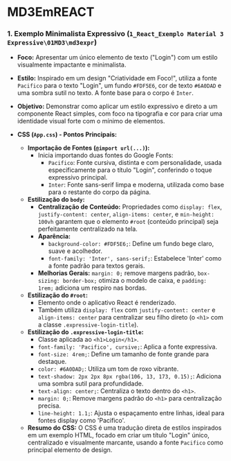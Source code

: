 # MD3EmREACT

### 1. Exemplo Minimalista Expressivo (`1_React_Exemplo Material 3 Expressive\01MD3\md3expr`)

*   **Foco:** Apresentar um único elemento de texto ("Login") com um estilo visualmente impactante e minimalista.
*   **Estilo:** Inspirado em um design "Criatividade em Foco!", utiliza a fonte `Pacifico` para o texto "Login", um fundo `#FDF5E6`, cor de texto `#6A0DAD` e uma sombra sutil no texto. A fonte base para o corpo é `Inter`.
*   **Objetivo:** Demonstrar como aplicar um estilo expressivo e direto a um componente React simples, com foco na tipografia e cor para criar uma identidade visual forte com o mínimo de elementos.

*   **CSS (`App.css`) - Pontos Principais:**
    *   **Importação de Fontes (`@import url(...)`):**
        *   Inicia importando duas fontes do Google Fonts:
            *   `Pacifico`: Fonte cursiva, distinta e com personalidade, usada especificamente para o título "Login", conferindo o toque expressivo principal.
            *   `Inter`: Fonte sans-serif limpa e moderna, utilizada como base para o restante do corpo da página.
    *   **Estilização do `body`:**
        *   **Centralização de Conteúdo:** Propriedades como `display: flex`, `justify-content: center`, `align-items: center`, e `min-height: 100vh` garantem que o elemento `#root` (conteúdo principal) seja perfeitamente centralizado na tela.
        *   **Aparência:**
            *   `background-color: #FDF5E6;`: Define um fundo bege claro, suave e acolhedor.
            *   `font-family: 'Inter', sans-serif;`: Estabelece 'Inter' como a fonte padrão para textos gerais.
        *   **Melhorias Gerais:** `margin: 0;` remove margens padrão, `box-sizing: border-box;` otimiza o modelo de caixa, e `padding: 1rem;` adiciona um respiro nas bordas.
    *   **Estilização do `#root`:**
        *   Elemento onde o aplicativo React é renderizado.
        *   Também utiliza `display: flex` com `justify-content: center` e `align-items: center` para centralizar seu filho direto (o `<h1>` com a classe `.expressive-login-title`).
    *   **Estilização do `.expressive-login-title`:**
        *   Classe aplicada ao `<h1>Login</h1>`.
        *   `font-family: 'Pacifico', cursive;`: Aplica a fonte expressiva.
        *   `font-size: 4rem;`: Define um tamanho de fonte grande para destaque.
        *   `color: #6A0DAD;`: Utiliza um tom de roxo vibrante.
        *   `text-shadow: 2px 2px 8px rgba(106, 13, 173, 0.15);`: Adiciona uma sombra sutil para profundidade.
        *   `text-align: center;`: Centraliza o texto dentro do `<h1>`.
        *   `margin: 0;`: Remove margens padrão do `<h1>` para centralização precisa.
        *   `line-height: 1.1;`: Ajusta o espaçamento entre linhas, ideal para fontes display como 'Pacifico'.
    *   **Resumo do CSS:** O CSS é uma tradução direta de estilos inspirados em um exemplo HTML, focado em criar um título "Login" único, centralizado e visualmente marcante, usando a fonte `Pacifico` como principal elemento de design.
